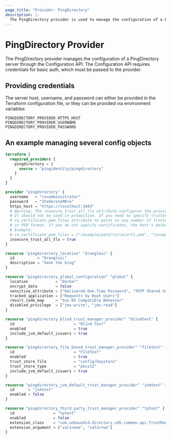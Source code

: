 ```yaml
---
page_title: "Provider: PingDirectory"
description: |-
  The PingDirectory provider is used to manage the configuration of a PingDirectory server through the Configuration API.
---
```


# PingDirectory Provider

The PingDirectory provider manages the configuration of a PingDirectory server through the Configuration API. The Configuration API requires credentials for basic auth, which must be passed to the provider.

## Providing credentials

The server host, username, and password can either be provided in the Terraform configuration file, or they can be provided via environment variables:

```
PINGDIRECTORY_PROVIDER_HTTPS_HOST
PINGDIRECTORY_PROVIDER_USERNAME
PINGDIRECTORY_PROVIDER_PASSWORD
```

## An example managing several config objects

```terraform
terraform {
  required_providers {
    pingdirectory = {
      source = "pingidentity/pingdirectory"
    }
  }
}

provider "pingdirectory" {
  username   = "cn=administrator"
  password   = "2FederateM0re"
  https_host = "https://localhost:1443"
  # Warning: The insecure_trust_all_tls attribute configures the provider to trust any certificate presented by the PingDirectory server.
  # It should not be used in production. If you need to specify trusted CA certificates, use the
  # ca_certificate_pem_files attribute to point to any number of trusted CA certificate files
  # in PEM format. If you do not specify certificates, the host's default root CA set will be used.
  # Example:
  # ca_certificate_pem_files = ["/example/path/to/cacert1.pem", "/example/path/to/cacert2.pem"]
  insecure_trust_all_tls = true
}

resource "pingdirectory_location" "drangleic" {
  id          = "Drangleic"
  description = "Seek the king"
}

resource "pingdirectory_global_configuration" "global" {
  location            = "Docker"
  encrypt_data        = false
  sensitive_attribute = ["Delivered One-Time Password", "TOTP Shared Secret"]
  tracked_application = ["Requests by Root Users"]
  result_code_map     = "Sun DS Compatible Behavior"
  disabled_privilege  = ["jmx-write", "jmx-read"]
}

resource "pingdirectory_blind_trust_manager_provider" "blindtest" {
  id                          = "Blind Test"
  enabled                     = true
  include_jvm_default_issuers = true
}

resource "pingdirectory_file_based_trust_manager_provider" "filetest" {
  id                          = "FileTest"
  enabled                     = true
  trust_store_file            = "config/keystore"
  trust_store_type            = "pkcs12"
  include_jvm_default_issuers = true
}

resource "pingdirectory_jvm_default_trust_manager_provider" "jvmtest" {
  id      = "jvmtest"
  enabled = false
}

resource "pingdirectory_third_party_trust_manager_provider" "tptest" {
  id                 = "tptest"
  enabled            = false
  extension_class    = "com.unboundid.directory.sdk.common.api.TrustManagerProvider"
  extension_argument = ["val1=one", "val2=two"]
}
```
